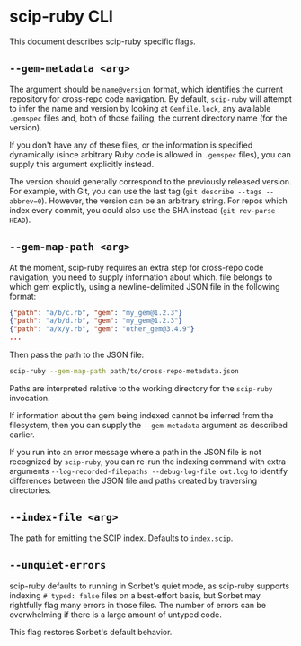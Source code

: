 # scip-ruby CLI

This document describes scip-ruby specific flags.

## `--gem-metadata <arg>`

The argument should be `name@version` format, which identifies the current
repository for cross-repo code navigation. By default, `scip-ruby` will
attempt to infer the name and version by looking at `Gemfile.lock`,
any available `.gemspec` files and, both of those failing, the current directory
name (for the version).

If you don't have any of these files, or the information is specified
dynamically (since arbitrary Ruby code is allowed in `.gemspec` files),
you can supply this argument explicitly instead.

The version should generally correspond to the previously released version.
For example, with Git, you can use the last tag
(`git describe --tags --abbrev=0`). However, the version can be an arbitrary
string. For repos which index every commit, you could also use the SHA
instead (`git rev-parse HEAD`).

## `--gem-map-path <arg>`

At the moment, scip-ruby requires an extra step for cross-repo
code navigation; you need to supply information about which.
file belongs to which gem explicitly, using a newline-delimited
JSON file in the following format:

<!-- 
TODO: Uncomment this
By default, `scip-ruby` will attempt to identify which gems the
ingested files belong to based on the standard layout of paths
as used by Bundler. If it can't identify the gems for certain files,
it will print a warning. This may happen if you're using a custom
build system or different filesystem layout.

To get correct cross-repo code navigation, you can explicitly
supply information about files and gems using a supplementary
newline-delimited JSON file in the following format:
-->
```json
{"path": "a/b/c.rb", "gem": "my_gem@1.2.3"}
{"path": "a/b/d.rb", "gem": "my_gem@1.2.3"}
{"path": "a/x/y.rb", "gem": "other_gem@3.4.9"}
...
```

Then pass the path to the JSON file:

```bash
scip-ruby --gem-map-path path/to/cross-repo-metadata.json
```

Paths are interpreted relative to the working directory
for the `scip-ruby` invocation.

If information about the gem being indexed
cannot be inferred from the filesystem, then you can supply
the `--gem-metadata` argument as described earlier.

If you run into an error message where a path in the JSON file
is not recognized by `scip-ruby`, you can re-run the indexing command
with extra arguments `--log-recorded-filepaths --debug-log-file out.log`
to identify differences between the JSON file
and paths created by traversing directories.

## `--index-file <arg>`

The path for emitting the SCIP index. Defaults to `index.scip`.

## `--unquiet-errors`

scip-ruby defaults to running in Sorbet's quiet mode, as scip-ruby supports
indexing `# typed: false` files on a best-effort basis, but Sorbet may
rightfully flag many errors in those files. The number of errors can be
overwhelming if there is a large amount of untyped code.

This flag restores Sorbet's default behavior.